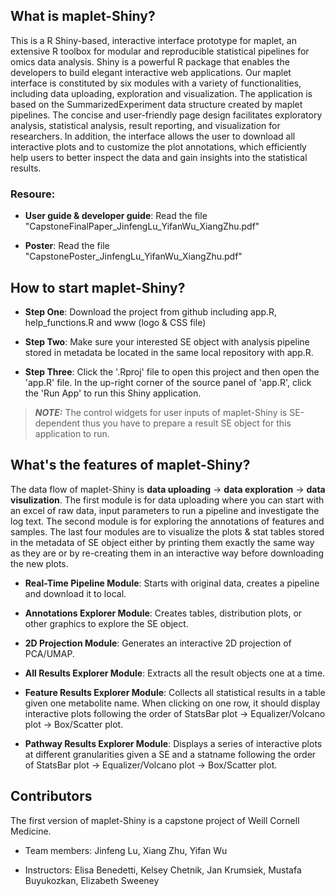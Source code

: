 ## What is maplet-Shiny?

This is a R Shiny-based, interactive interface prototype for maplet, an extensive R toolbox for modular and reproducible statistical pipelines for omics data analysis. Shiny is a powerful R package that enables the developers to build elegant interactive web applications. Our maplet interface is constituted by six modules with a variety of functionalities, including data uploading, exploration and visualization. The application is based on the SummarizedExperiment data structure created by maplet pipelines. The concise and user-friendly page design facilitates exploratory analysis, statistical analysis, result reporting, and visualization for researchers. In addition, the interface allows the user to download all interactive plots and to customize the plot annotations, which efficiently help users to better inspect the data and gain insights into the statistical results. 

### Resoure:

- **User guide & developer guide**: Read the file "CapstoneFinalPaper_JinfengLu_YifanWu_XiangZhu.pdf"

- **Poster**: Read the file "CapstonePoster_JinfengLu_YifanWu_XiangZhu.pdf"

## How to start maplet-Shiny?

- **Step One**: Download the project from github including app.R, help_functions.R and www (logo & CSS file)

- **Step Two**: Make sure your interested SE object with analysis pipeline stored in metadata be located in the same local repository with app.R.

- **Step Three**: Click the '.Rproj' file to open this project and then open the 'app.R' file. In the up-right corner of the source panel of 'app.R', click the 'Run App' to run this Shiny application.

> **_NOTE:_** The control widgets for user inputs of maplet-Shiny is SE-dependent thus you have to prepare a result SE object for this application to run.

## What's the features of maplet-Shiny?

The data flow of maplet-Shiny is **data uploading** -> **data exploration** -> **data visulization**. The first module is for data uploading where you can start with an excel of raw data, input parameters to run a pipeline and investigate the log text. The second module is for exploring the annotations of features and samples. The last four modules are to visualize the plots & stat tables stored in the metadata of SE object either by printing them exactly the same way as they are or by re-creating them in an interactive way before downloading the new plots.

- **Real-Time Pipeline Module**: Starts with original data, creates a pipeline and download it to local.

- **Annotations Explorer Module**: Creates tables, distribution plots, or other graphics to explore the SE object.

- **2D Projection Module**: Generates an interactive 2D projection of PCA/UMAP.

- **All Results Explorer Module**: Extracts all the result objects one at a time.

- **Feature Results Explorer Module**: Collects all statistical results in a table given one metabolite name. When clicking on one row, it should display interactive plots following
the order of StatsBar plot -> Equalizer/Volcano plot -> Box/Scatter plot.

- **Pathway Results Explorer Module**: Displays a series of interactive plots at different granularities given a SE and a statname following the order of StatsBar plot -> Equalizer/Volcano plot -> Box/Scatter plot.

## Contributors

The first version of maplet-Shiny is a capstone project of Weill Cornell Medicine.

- Team members: Jinfeng Lu, Xiang Zhu, Yifan Wu

- Instructors: Elisa Benedetti, Kelsey Chetnik, Jan Krumsiek, Mustafa Buyukozkan, Elizabeth Sweeney
